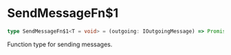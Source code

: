 # SendMessageFn$1

```ts
type SendMessageFn$1<T = void> = (outgoing: IOutgoingMessage) => Promise<T>;
```

Function type for sending messages.
